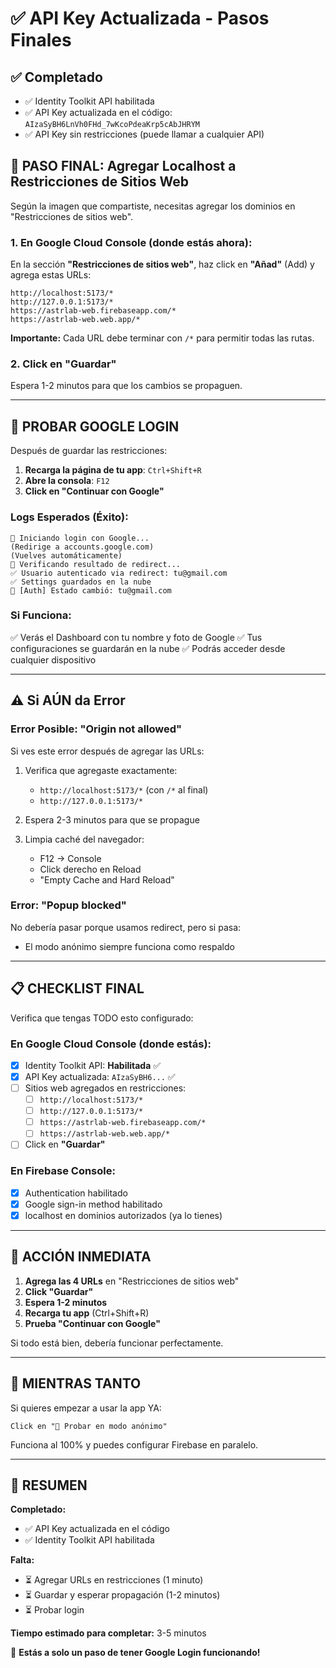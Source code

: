 # ✅ API Key Actualizada - Pasos Finales

## ✅ Completado

- ✅ Identity Toolkit API habilitada
- ✅ API Key actualizada en el código: `AIzaSyBH6LnVh0FHd_7wKcoPdeaKrp5cAbJHRYM`
- ✅ API Key sin restricciones (puede llamar a cualquier API)

## 🔧 PASO FINAL: Agregar Localhost a Restricciones de Sitios Web

Según la imagen que compartiste, necesitas agregar los dominios en "Restricciones de sitios web".

### 1. En Google Cloud Console (donde estás ahora):

En la sección **"Restricciones de sitios web"**, haz click en **"Añad"** (Add) y agrega estas URLs:

```
http://localhost:5173/*
http://127.0.0.1:5173/*
https://astrlab-web.firebaseapp.com/*
https://astrlab-web.web.app/*
```

**Importante:** Cada URL debe terminar con `/*` para permitir todas las rutas.

### 2. Click en "Guardar"

Espera 1-2 minutos para que los cambios se propaguen.

---

## 🧪 PROBAR GOOGLE LOGIN

Después de guardar las restricciones:

1. **Recarga la página de tu app**: `Ctrl+Shift+R`
2. **Abre la consola**: `F12`
3. **Click en "Continuar con Google"**

### Logs Esperados (Éxito):

```
🔵 Iniciando login con Google...
(Redirige a accounts.google.com)
(Vuelves automáticamente)
🔵 Verificando resultado de redirect...
✅ Usuario autenticado via redirect: tu@gmail.com
✅ Settings guardados en la nube
🔵 [Auth] Estado cambió: tu@gmail.com
```

### Si Funciona:

✅ Verás el Dashboard con tu nombre y foto de Google
✅ Tus configuraciones se guardarán en la nube
✅ Podrás acceder desde cualquier dispositivo

---

## ⚠️ Si AÚN da Error

### Error Posible: "Origin not allowed"

Si ves este error después de agregar las URLs:

1. Verifica que agregaste exactamente:
   - `http://localhost:5173/*` (con `/*` al final)
   - `http://127.0.0.1:5173/*`

2. Espera 2-3 minutos para que se propague

3. Limpia caché del navegador:
   - F12 → Console
   - Click derecho en Reload
   - "Empty Cache and Hard Reload"

### Error: "Popup blocked"

No debería pasar porque usamos redirect, pero si pasa:
- El modo anónimo siempre funciona como respaldo

---

## 📋 CHECKLIST FINAL

Verifica que tengas TODO esto configurado:

### En Google Cloud Console (donde estás):
- [x] Identity Toolkit API: **Habilitada** ✅
- [x] API Key actualizada: `AIzaSyBH6...` ✅
- [ ] Sitios web agregados en restricciones:
  - [ ] `http://localhost:5173/*`
  - [ ] `http://127.0.0.1:5173/*`
  - [ ] `https://astrlab-web.firebaseapp.com/*`
  - [ ] `https://astrlab-web.web.app/*`
- [ ] Click en **"Guardar"**

### En Firebase Console:
- [x] Authentication habilitado
- [x] Google sign-in method habilitado
- [x] localhost en dominios autorizados (ya lo tienes)

---

## 🎯 ACCIÓN INMEDIATA

1. **Agrega las 4 URLs** en "Restricciones de sitios web"
2. **Click "Guardar"**
3. **Espera 1-2 minutos**
4. **Recarga tu app** (Ctrl+Shift+R)
5. **Prueba "Continuar con Google"**

Si todo está bien, debería funcionar perfectamente.

---

## 🚀 MIENTRAS TANTO

Si quieres empezar a usar la app YA:

```
Click en "🌟 Probar en modo anónimo"
```

Funciona al 100% y puedes configurar Firebase en paralelo.

---

## 📝 RESUMEN

**Completado:**
- ✅ API Key actualizada en el código
- ✅ Identity Toolkit API habilitada

**Falta:**
- ⏳ Agregar URLs en restricciones (1 minuto)
- ⏳ Guardar y esperar propagación (1-2 minutos)
- ⏳ Probar login

**Tiempo estimado para completar:** 3-5 minutos

🎉 **Estás a solo un paso de tener Google Login funcionando!**
